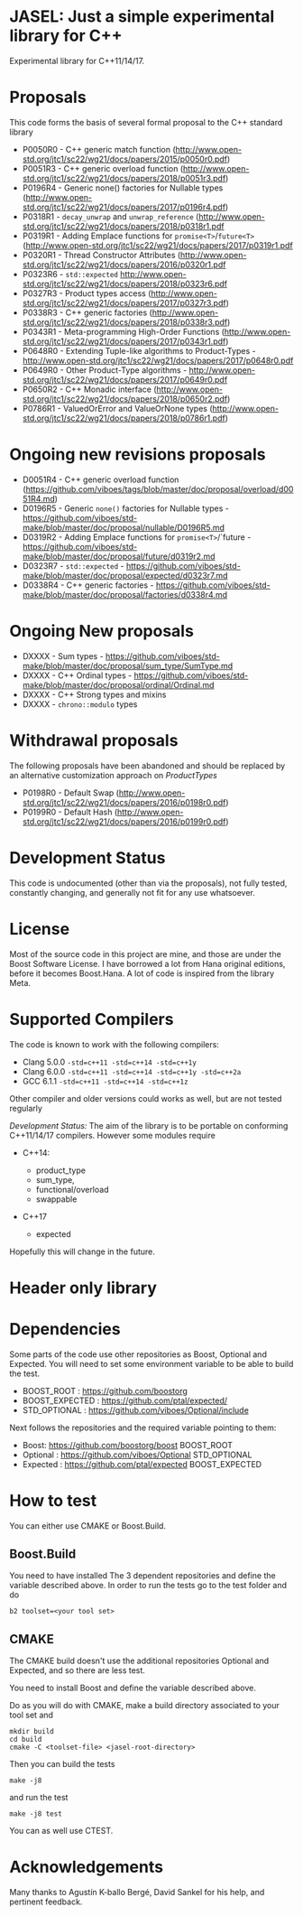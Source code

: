 JASEL: Just a simple experimental library for C++
=================================================

Experimental library for C++11/14/17.

# Proposals

This code forms the basis of several formal proposal to the C++ standard library

* P0050R0 - C++ generic match function  (http://www.open-std.org/jtc1/sc22/wg21/docs/papers/2015/p0050r0.pdf)
* P0051R3 - C++ generic overload function (http://www.open-std.org/jtc1/sc22/wg21/docs/papers/2018/p0051r3.pdf)
* P0196R4 - Generic none() factories for Nullable types (http://www.open-std.org/jtc1/sc22/wg21/docs/papers/2017/p0196r4.pdf)
* P0318R1 - `decay_unwrap` and `unwrap_reference` (http://www.open-std.org/jtc1/sc22/wg21/docs/papers/2018/p0318r1.pdf
* P0319R1 - Adding Emplace functions for `promise<T>`/`future<T>`  (http://www.open-std.org/jtc1/sc22/wg21/docs/papers/2017/p0319r1.pdf
* P0320R1 - Thread Constructor Attributes (http://www.open-std.org/jtc1/sc22/wg21/docs/papers/2016/p0320r1.pdf
* P0323R6 - `std::expected` http://www.open-std.org/jtc1/sc22/wg21/docs/papers/2018/p0323r6.pdf
* P0327R3 - Product types access (http://www.open-std.org/jtc1/sc22/wg21/docs/papers/2017/p0327r3.pdf)
* P0338R3 - C++ generic factories (http://www.open-std.org/jtc1/sc22/wg21/docs/papers/2018/p0338r3.pdf)
* P0343R1 - Meta-programming High-Order Functions (http://www.open-std.org/jtc1/sc22/wg21/docs/papers/2017/p0343r1.pdf)
* P0648R0 - Extending Tuple-like algorithms to Product-Types - http://www.open-std.org/jtc1/sc22/wg21/docs/papers/2017/p0648r0.pdf
* P0649R0 - Other Product-Type algorithms - http://www.open-std.org/jtc1/sc22/wg21/docs/papers/2017/p0649r0.pdf
* P0650R2 - C++ Monadic interface (http://www.open-std.org/jtc1/sc22/wg21/docs/papers/2018/p0650r2.pdf)
* P0786R1 - ValuedOrError and ValueOrNone types (http://www.open-std.org/jtc1/sc22/wg21/docs/papers/2018/p0786r1.pdf)


# Ongoing new revisions proposals

* D0051R4 - C++ generic overload function (https://github.com/viboes/tags/blob/master/doc/proposal/overload/d0051R4.md)
* D0196R5 - Generic `none()` factories for Nullable types - https://github.com/viboes/std-make/blob/master/doc/proposal/nullable/D0196R5.md
* D0319R2 - Adding Emplace functions for `promise<T>`/`future<T>  - https://github.com/viboes/std-make/blob/master/doc/proposal/future/d0319r2.md
* D0323R7 - `std::expected` - https://github.com/viboes/std-make/blob/master/doc/proposal/expected/d0323r7.md
* D0338R4 - C++ generic factories - https://github.com/viboes/std-make/blob/master/doc/proposal/factories/d0338r4.md
 
# Ongoing New proposals

* DXXXX - Sum types - https://github.com/viboes/std-make/blob/master/doc/proposal/sum_type/SumType.md
* DXXXX - C++ Ordinal types - https://github.com/viboes/std-make/blob/master/doc/proposal/ordinal/Ordinal.md
* DXXXX - C++ Strong types and mixins
* DXXXX - `chrono::modulo` types

# Withdrawal proposals

The following proposals have been abandoned and should be replaced by an alternative customization approach on *ProductTypes*

* P0198R0 - Default Swap (http://www.open-std.org/jtc1/sc22/wg21/docs/papers/2016/p0198r0.pdf)
* P0199R0 - Default Hash (http://www.open-std.org/jtc1/sc22/wg21/docs/papers/2016/p0199r0.pdf)

# Development Status

This code is undocumented (other than via the proposals), not fully tested, constantly changing, and generally not fit for any use whatsoever.

# License

Most of the source code in this project are mine, and those are under the Boost Software License. I have borrowed a lot from Hana original editions, before it becomes Boost.Hana. A lot of code is inspired from the library Meta.

# Supported Compilers

The code is known to work with the following compilers:

* Clang 5.0.0 `-std=c++11 -std=c++14 -std=c++1y`
* Clang 6.0.0 `-std=c++11 -std=c++14 -std=c++1y -std=c++2a`
* GCC 6.1.1   `-std=c++11 -std=c++14 -std=c++1z`

Other compiler and older versions could works as well, but are not tested regularly

*Development Status:* The aim of the library is to be portable on conforming C++11/14/17 compilers. However some modules require 

* C++14:
    * product_type
    * sum_type, 
    * functional/overload
    * swappable

* C++17
    * expected
 
Hopefully this will change in the future.

# Header only library

# Dependencies

Some parts of the code use other repositories as Boost, Optional and Expected.
You will need to set some environment variable to be able to build the test.

* BOOST_ROOT : https://github.com/boostorg
* BOOST_EXPECTED : https://github.com/ptal/expected/
* STD_OPTIONAL : https://github.com/viboes/Optional/include

Next follows the repositories and the required variable pointing to them:

* Boost: https://github.com/boostorg/boost BOOST_ROOT
* Optional : https://github.com/viboes/Optional STD_OPTIONAL
* Expected : https://github.com/ptal/expected BOOST_EXPECTED

# How to test

You can either use CMAKE or Boost.Build.

## Boost.Build

You need to have installed The 3 dependent repositories and define the variable described above. In order to run the tests go to the test folder and do

```
b2 toolset=<your tool set>
``` 

## CMAKE

The CMAKE build doesn't use the additional repositories Optional and Expected, and so there are less test.

You need to install Boost and define the variable described above.

Do as you will do with CMAKE, make a build directory associated to your tool set and

```
mkdir build
cd build
cmake -C <toolset-file> <jasel-root-directory>
``` 
 

Then you can build the tests

```
make -j8
``` 

and run the test

```
make -j8 test
``` 


You can as well use CTEST.


# Acknowledgements

Many thanks to Agustín K-ballo Bergé, David Sankel for his help, and pertinent feedback.

